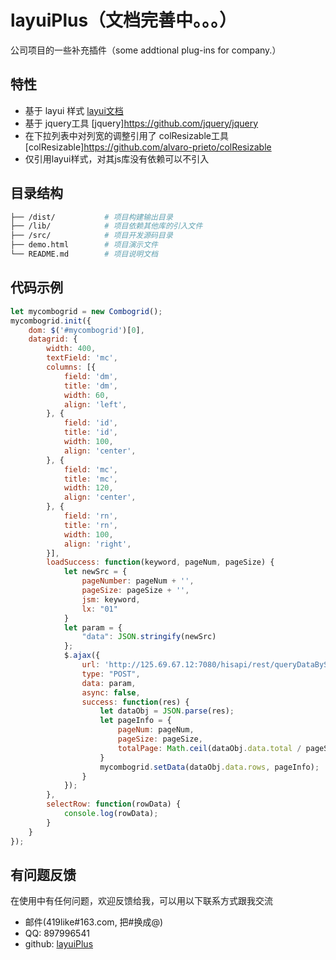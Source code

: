 # layuiPlus（文档完善中。。。）

公司项目的一些补充插件（some addtional plug-ins for company.）

## 特性
- 基于 layui 样式 [layui文档](https://github.com/sentsin/layui/)
- 基于 jquery工具 [jquery]https://github.com/jquery/jquery
- 在下拉列表中对列宽的调整引用了 colResizable工具 [colResizable]https://github.com/alvaro-prieto/colResizable
- 仅引用layui样式，对其js库没有依赖可以不引入

## 目录结构
```bash
├── /dist/           # 项目构建输出目录
├── /lib/            # 项目依赖其他库的引入文件
├── /src/            # 项目开发源码目录
├── demo.html     	 # 项目演示文件
└── README.md  		 # 项目说明文档
```

## 代码示例
```javascript
let mycombogrid = new Combogrid();
mycombogrid.init({
    dom: $('#mycombogrid')[0],
    datagrid: {
        width: 400,
        textField: 'mc',
        columns: [{
            field: 'dm',
            title: 'dm',
            width: 60,
            align: 'left',
        }, {
            field: 'id',
            title: 'id',
            width: 100,
            align: 'center',
        }, {
            field: 'mc',
            title: 'mc',
            width: 120,
            align: 'center',
        }, {
            field: 'rn',
            title: 'rn',
            width: 100,
            align: 'right',
        }],
        loadSuccess: function(keyword, pageNum, pageSize) {
            let newSrc = {
                pageNumber: pageNum + '',
                pageSize: pageSize + '',
                jsm: keyword,
                lx: "01"
            }
            let param = {
                "data": JSON.stringify(newSrc)
            };
            $.ajax({
                url: 'http://125.69.67.12:7080/hisapi/rest/queryDataBySql/000217/5',
                type: "POST",
                data: param,
                async: false,
                success: function(res) {
                    let dataObj = JSON.parse(res);
                    let pageInfo = {
                        pageNum: pageNum,
                        pageSize: pageSize,
                        totalPage: Math.ceil(dataObj.data.total / pageSize)
                    }
                    mycombogrid.setData(dataObj.data.rows, pageInfo);
                }
            });
        },
        selectRow: function(rowData) {
            console.log(rowData);
        }
    }
});
```

## 有问题反馈
在使用中有任何问题，欢迎反馈给我，可以用以下联系方式跟我交流

* 邮件(419like#163.com, 把#换成@)
* QQ: 897996541
* github: [layuiPlus](https://github.com/419like/layuiPlus)